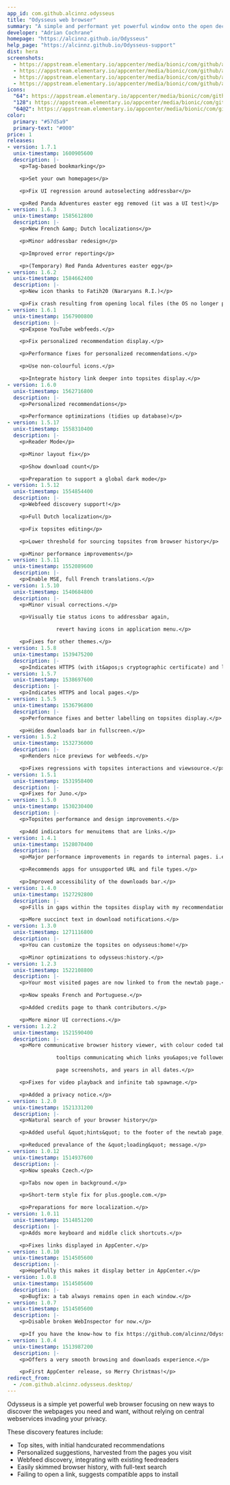 ```yaml
---
app_id: com.github.alcinnz.odysseus
title: "Odysseus web browser"
summary: "A simple and performant yet powerful window onto the open decentralized web"
developer: "Adrian Cochrane"
homepage: "https://alcinnz.github.io/Odysseus"
help_page: "https://alcinnz.github.io/Odysseus-support"
dist: hera
screenshots:
  - https://appstream.elementary.io/appcenter/media/bionic/com/github/alcinnz.odysseus/4A2E11752D748C44C713BAB917660A6F/screenshots/image-1_orig.png
  - https://appstream.elementary.io/appcenter/media/bionic/com/github/alcinnz.odysseus/4A2E11752D748C44C713BAB917660A6F/screenshots/image-2_orig.png
  - https://appstream.elementary.io/appcenter/media/bionic/com/github/alcinnz.odysseus/4A2E11752D748C44C713BAB917660A6F/screenshots/image-3_orig.png
  - https://appstream.elementary.io/appcenter/media/bionic/com/github/alcinnz.odysseus/4A2E11752D748C44C713BAB917660A6F/screenshots/image-4_orig.png
icons:
  "64": https://appstream.elementary.io/appcenter/media/bionic/com/github/alcinnz.odysseus/4A2E11752D748C44C713BAB917660A6F/icons/64x64/com.github.alcinnz.odysseus_com.github.alcinnz.odysseus.png
  "128": https://appstream.elementary.io/appcenter/media/bionic/com/github/alcinnz.odysseus/4A2E11752D748C44C713BAB917660A6F/icons/128x128/com.github.alcinnz.odysseus_com.github.alcinnz.odysseus.png
  "64@2": https://appstream.elementary.io/appcenter/media/bionic/com/github/alcinnz.odysseus/4A2E11752D748C44C713BAB917660A6F/icons/64x64@2/com.github.alcinnz.odysseus_com.github.alcinnz.odysseus.png
color:
  primary: "#57d5a9"
  primary-text: "#000"
price: 1
releases:
- version: 1.7.1
  unix-timestamp: 1600905600
  description: |-
    <p>Tag-based bookmarking</p>

    <p>Set your own homepages</p>

    <p>Fix UI regression around autoselecting addressbar</p>

    <p>Red Panda Adventures easter egg removed (it was a UI test)</p>
- version: 1.6.3
  unix-timestamp: 1585612800
  description: |-
    <p>New French &amp; Dutch localizations</p>

    <p>Minor addressbar redesign</p>

    <p>Improved error reporting</p>

    <p>(Temporary) Red Panda Adventures easter egg</p>
- version: 1.6.2
  unix-timestamp: 1584662400
  description: |-
    <p>New icon thanks to Fatih20 (Nararyans R.I.)</p>

    <p>Fix crash resulting from opening local files (the OS no longer provides the &quot;file://&quot;-prefix).</p>
- version: 1.6.1
  unix-timestamp: 1567900800
  description: |-
    <p>Expose YouTube webfeeds.</p>

    <p>Fix personalized recommendation display.</p>

    <p>Performance fixes for personalized recommendations.</p>

    <p>Use non-colourful icons.</p>

    <p>Integrate history link deeper into topsites display.</p>
- version: 1.6.0
  unix-timestamp: 1562716800
  description: |-
    <p>Personalized recommendations</p>

    <p>Performance optimizations (tidies up database)</p>
- version: 1.5.17
  unix-timestamp: 1558310400
  description: |-
    <p>Reader Mode</p>

    <p>Minor layout fix</p>

    <p>Show download count</p>

    <p>Preparation to support a global dark mode</p>
- version: 1.5.12
  unix-timestamp: 1554854400
  description: |-
    <p>Webfeed discovery support!</p>

    <p>Full Dutch localization</p>

    <p>Fix topsites editing</p>

    <p>Lower threshold for sourcing topsites from browser history</p>

    <p>Minor performance improvements</p>
- version: 1.5.11
  unix-timestamp: 1552089600
  description: |-
    <p>Enable MSE, full French translations.</p>
- version: 1.5.10
  unix-timestamp: 1540684800
  description: |-
    <p>Minor visual corrections.</p>

    <p>Visually tie status icons to addressbar again,

                revert having icons in application menu.</p>

    <p>Fixes for other themes.</p>
- version: 1.5.8
  unix-timestamp: 1539475200
  description: |-
    <p>Indicates HTTPS (with it&apos;s cryptographic certificate) and local pages, errors, and permissions.</p>
- version: 1.5.7
  unix-timestamp: 1538697600
  description: |-
    <p>Indicates HTTPS and local pages.</p>
- version: 1.5.5
  unix-timestamp: 1536796800
  description: |-
    <p>Performance fixes and better labelling on topsites display.</p>

    <p>Hides downloads bar in fullscreen.</p>
- version: 1.5.2
  unix-timestamp: 1532736000
  description: |-
    <p>Renders nice previews for webfeeds.</p>

    <p>Fixes regressions with topsites interactions and viewsource.</p>
- version: 1.5.1
  unix-timestamp: 1531958400
  description: |-
    <p>Fixes for Juno.</p>
- version: 1.5.0
  unix-timestamp: 1530230400
  description: |-
    <p>Topsites performance and design improvements.</p>

    <p>Add indicators for menuitems that are links.</p>
- version: 1.4.1
  unix-timestamp: 1528070400
  description: |-
    <p>Major performance improvements in regards to internal pages. i.e. stops wasting time wasting memory.</p>

    <p>Recommends apps for unsupported URL and file types.</p>

    <p>Improved accessibility of the downloads bar.</p>
- version: 1.4.0
  unix-timestamp: 1527292800
  description: |-
    <p>Fills in gaps within the topsites display with my recommendations.</p>

    <p>More succinct text in download notifications.</p>
- version: 1.3.0
  unix-timestamp: 1271116800
  description: |-
    <p>You can customize the topsites on odysseus:home!</p>

    <p>Minor optimizations to odysseus:history.</p>
- version: 1.2.3
  unix-timestamp: 1522108800
  description: |-
    <p>Your most visited pages are now linked to from the newtab page.</p>

    <p>Now speaks French and Portuguese.</p>

    <p>Added credits page to thank contributors.</p>

    <p>More minor UI corrections.</p>
- version: 1.2.2
  unix-timestamp: 1521590400
  description: |-
    <p>More communicative browser history viewer, with colour coded tabs,

                tooltips communicating which links you&apos;ve followed, favicons,

                page screenshots, and years in all dates.</p>

    <p>Fixes for video playback and infinite tab spawnage.</p>

    <p>Added a privacy notice.</p>
- version: 1.2.0
  unix-timestamp: 1521331200
  description: |-
    <p>Natural search of your browser history</p>

    <p>Added useful &quot;hints&quot; to the footer of the newtab page, which may link to a new credits page.</p>

    <p>Reduced prevalance of the &quot;loading&quot; message.</p>
- version: 1.0.12
  unix-timestamp: 1514937600
  description: |-
    <p>Now speaks Czech.</p>

    <p>Tabs now open in background.</p>

    <p>Short-term style fix for plus.google.com.</p>

    <p>Preparations for more localization.</p>
- version: 1.0.11
  unix-timestamp: 1514851200
  description: |-
    <p>Adds more keyboard and middle click shortcuts.</p>

    <p>Fixes links displayed in AppCenter.</p>
- version: 1.0.10
  unix-timestamp: 1514505600
  description: |-
    <p>Hopefully this makes it display better in AppCenter.</p>
- version: 1.0.8
  unix-timestamp: 1514505600
  description: |-
    <p>Bugfix: a tab always remains open in each window.</p>
- version: 1.0.7
  unix-timestamp: 1514505600
  description: |-
    <p>Disable broken WebInspector for now.</p>

    <p>If you have the know-how to fix https://github.com/alcinnz/Odysseus/issues/54, please help.</p>
- version: 1.0.4
  unix-timestamp: 1513987200
  description: |-
    <p>Offers a very smooth browsing and downloads experience.</p>

    <p>First AppCenter release, so Merry Christmas!</p>
redirect_from:
  - /com.github.alcinnz.odysseus.desktop/
---
```


<p>Odysseus is a simple yet powerful web browser focusing on new ways to discover the webpages you need and want, without relying on central webservices invading your privacy.</p>
<p>These discovery features include:</p>
<ul>
  <li>Top sites, with initial handcurated recommendations</li>
  <li>Personalized suggestions, harvested from the pages you visit</li>
  <li>Webfeed discovery, integrating with existing feedreaders</li>
  <li>Easily skimmed browser history, with full-text search</li>
  <li>Failing to open a link, suggests compatible apps to install</li>
</ul>